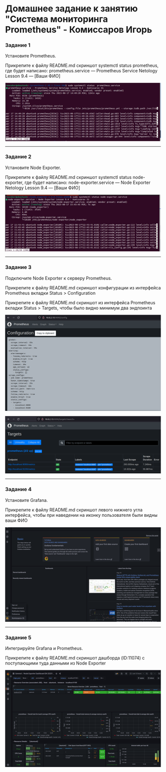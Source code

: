 # Домашнее задание к занятию "Система мониторинга Prometheus" - Комиссаров Игорь

### Задание 1

Установите Prometheus.

Прикрепите к файлу README.md скриншот systemctl status prometheus, где будет написано: prometheus.service — Prometheus Service Netology Lesson 9.4 — [Ваши ФИО]

![1.png](https://github.com/reocoker85/8-01-git-hw/blob/main/hw-04/img/1.png)

---

### Задание 2

Установите Node Exporter.

Прикрепите к файлу README.md скриншот systemctl status node-exporter, где будет написано: node-exporter.service — Node Exporter Netology Lesson 9.4 — [Ваши ФИО]

![2.png](https://github.com/reocoker85/8-01-git-hw/blob/main/hw-04/img/2.png)

---

### Задание 3

Подключите Node Exporter к серверу Prometheus.

Прикрепите к файлу README.md скриншот конфигурации из интерфейса Prometheus вкладки Status > Configuration

Прикрепите к файлу README.md скриншот из интерфейса Prometheus вкладки Status > Targets, чтобы было видно минимум два эндпоинта

![3.png](https://github.com/reocoker85/8-01-git-hw/blob/main/hw-04/img/3.png)

![4.png](https://github.com/reocoker85/8-01-git-hw/blob/main/hw-04/img/4.png)

---

### Задание 4

Установите Grafana.

Прикрепите к файлу README.md скриншот левого нижнего угла интерфейса, чтобы при наведении на иконку пользователя были видны ваши ФИО

![5.png](https://github.com/reocoker85/8-01-git-hw/blob/main/hw-04/img/5.png)

---

### Задание 5

Интегрируйте Grafana и Prometheus.

Прикрепите к файлу README.md скриншот дашборда (ID:11074) с поступающими туда данными из Node Exporter

![6.png](https://github.com/reocoker85/8-01-git-hw/blob/main/hw-04/img/6.png)
